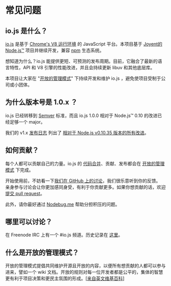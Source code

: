 # 常见问题

## io.js 是什么？

[io.js](https://github.com/nodejs/io.js) 是基于 [Chrome's V8 运行环境](http://code.google.com/p/v8/) 的 JavaScript 平台。本项目基于 [Joyent的 Node.js™](https://nodejs.org/) 项目并继续开发，兼容 [npm](https://www.npmjs.com/) 生态系统。

想知道为什么？io.js 能提供更短、可预测的发布周期。目前，它融合了最新的语言特性，API 和 V8 引擎的性能改进，并且会持续更新 libuv 和其他底层库。

本项目让大家在 "[开放的管理模式](https://github.com/nodejs/io.js/blob/master/GOVERNANCE.md#readme)" 下持续开发和维护 io.js ，避免使项目受制于公司或小团体。

## 为什么版本号是 1.0.x ？

io.js 已经转移到 [Semver](http://semver.org/) 标准，而且 io.js 1.0.0 相对于 Node.js™ 0.10 的改进已经足够一个 major。

我们的 v1.x [发布日志](https://github.com/nodejs/io.js/blob/v1.x/CHANGELOG.md) 列出了 [相对于 Node.js v0.10.35 版本的所有改进](https://github.com/nodejs/io.js/blob/v1.x/CHANGELOG.md#summary-of-changes-from-nodejs-v01035-to-iojs-v100)。

## 如何贡献？

每个人都可以贡献自己的力量。io.js 的 [代码合并](https://github.com/nodejs/io.js/blob/master/CONTRIBUTING.md#code-of-conduct)、贡献、发布都会在 [开放的管理模式](https://github.com/nodejs/io.js/blob/master/GOVERNANCE.md#readme) 下完成。

开始使用前，不妨看一下[我们在 GitHub 上的讨论](https://github.com/nodejs/io.js/issues)，我们很乐意听到你的反馈。 亲身参与讨论会让你更加感同身受，有利于你贡献更多。如果你想贡献的话，欢迎 [提交 pull request](https://github.com/nodejs/io.js/blob/master/CONTRIBUTING.md#code-contributions)。

此外，请你最好通过 [Nodebug.me](http://nodebug.me/) 帮助分担积压的问题。

## 哪里可以讨论？

在 Freenode IRC 上有一个 #io.js 频道。历史记录在 [这里](http://logs.libuv.org/io.js/latest)。

## 什么是开放的管理模式？

开放的管理模式提倡共同维护开源且开放的内容，以便所有想贡献的人都可以参与进来，譬如一个 wiki 文档。开放的规则对每一位开发者都是公平的，集体的智慧更有利于项目决策和更民主氛围的形成。[[来自英文维基百科]](https://en.wikipedia.org/wiki/Open-source_governance)
